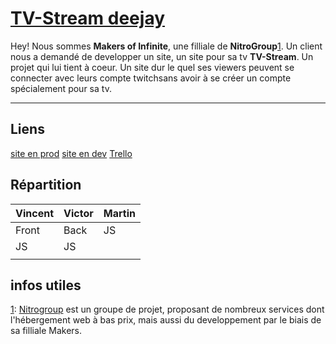 [TV-Stream deejay](http://deejay.tv-stream.fr/)
===================


Hey! Nous sommes **Makers of Infinite**, une filliale de **NitroGroup**[1]. Un client nous a demandé de developper un site, un site pour sa tv **TV-Stream**. Un projet qui lui tient à coeur. Un site dur le quel ses viewers peuvent se connecter avec leurs compte twitchsans avoir à se créer un compte spécialement pour sa tv.  

----------

Liens
-------------
[site en prod][1]
[site en dev][2]
[Trello][3]


## Répartition

|  Vincent         |      Victor                  | Martin             |
 ----------------- | ---------------------------- | ------------------
|  Front		   |   Back                       |   JS               |
|  JS              |   JS                         |                    |
|                  |                              |                    |





## infos utiles
  [1]: [Nitrogroup](http://nitrogroup.fr/) est un groupe de projet, proposant de nombreux services dont l'hébergement web à bas prix, mais aussi du developpement par le biais de sa filliale Makers.



  [1]: http://deejay.tv-stream.fr/
  [2]: http://dev.tv-stream.fr/ 
  [3]: https://trello.com/b/UV0SUgnk/tv-stream/
